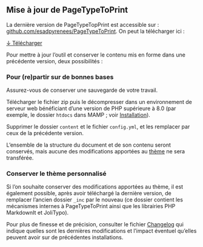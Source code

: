 ## Mise à jour de PageTypeToPrint

La dernière version de PageTypeTopPrint est accessible sur : [github.com/esadpyrenees/PageTypeToPrint](https://github.com/esadpyrenees/PageTypeToPrint/). On peut la télécharger ici :

<a class="bigbutton" href="https://github.com/esadpyrenees/PageTypeToPrint/zipball/main/">↓ Télécharger </a> 

Pour mettre à jour l’outil et conserver le contenu mis en forme dans une précédente version, deux possibilités :

### Pour (re)partir sur de bonnes bases

Assurez-vous de conserver une sauvegarde de votre travail.

Télécharger le fichier zip puis le décompresser dans un environnement de serveur web bénéficiant d’une version de PHP supérieure à 8.0 (par exemple, le dossier `htdocs` dans MAMP ; voir [Installation](installation.md)).

Supprimer le dossier `content` et le fichier `config.yml`, et les remplacer par ceux de la précédente version.

L’ensemble de la structure du document et de son contenu seront conservés, mais aucune des modifications apportées au [thème](theme.md) ne sera transférée.

### Conserver le thème personnalisé

Si l’on souhaite conserver des modifications apportées au thème, il est également possible, après avoir téléchargé la dernière version, de remplacer l’ancien dossier `_inc` par le nouveau (ce dossier contient les mécanismes internes à PageTypeToPrint ainsi que les librairies PHP MarkdownIt et JoliTypo).

Pour plus de finesse et de précision, consulter le fichier [Changelog](https://github.com/esadpyrenees/PageTypeToPrint/blob/main/CHANGELOG.md) qui indique quelles sont les dernières modifications et l’impact éventuel qu’elles peuvent avoir sur de précédentes installations. 